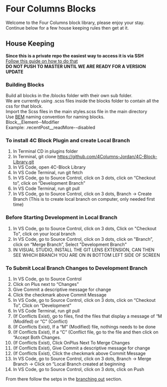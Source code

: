 # Four Columns Blocks
Welcome to the Four Columns block library, please enjoy your stay.  
Continue below for a few house keeping rules then get at it.  

## House Keeping
**Since this is a private repo the easiest way to access it is via SSH**  
[Follow this guide on how to do that](https://docs.github.com/en/github/authenticating-to-github/connecting-to-github-with-ssh)  
**DO NOT PUSH TO MASTER UNTIL WE ARE READY FOR A VERSION UPDATE**  

### Building Blocks
Build all blocks in the /blocks folder with their own sub folder.  
We are currently using .scss files inside the blocks folder to contain all the css for that block.  
Import the Scss files in the main styles.scss file in the main directory  
Use [BEM](http://getbem.com/) naming convention for naming blocks.  
Block__Element--Modifier  
Example: .recentPost__readMore--disabled  

### To install 4C Block Plugin and create Local Branch
1.	In Terminal CD in plugins folder
2.	In Terminal, git clone https://github.com/4Columns-Jordan/4C-Block-Library.git
3.	In VS Code, open 4C-Block Library
4.	In VS Code Terminal, run git fetch
5.	In VS Code, go to Source Control, click on 3 dots, click on “Checkout to”, click on “Development Branch”
6.	In VS Code Terminal, run git pull
7.	In VS Code, go to Source Control, click on 3 dots, Branch -> Create Branch (This is to create local branch on computer, only needed first time)


### Before Starting Development in Local Branch
1.  In VS Code, go to Source Control, click on 3 dots, Click on "Checkout To", click on your local branch
2.	In VS Code, go to Source Control, click on 3 dots, click on "Branch”, click on “Merge Branch”, Select "Development Branch"
3.  IN VISUAL STUDIO, INSTALL THE GIT LENS EXTENSION, CAN THEN SEE WHICH BRANCH YOU ARE ON IN BOTTOM LEFT SIDE OF SCREEN

### To Submit Local Branch Changes to Development Branch
1.	In VS Code, go to Source Control
2.	Click on Plus next to “Changes”
3.	Give Commit a descriptive message for change
4.	Click the checkmark above Commit Message
5.	In VS Code, go to Source Control, click on 3 dots, click on “Checkout To”, Click on “Development”
6.	In VS Code Terminal, run git pull
7.  (If Conflicts Exist), go to files, find the files that display a message of “M (Modifed) or “C” (Conflict)
8.	(If Conflicts Exist), If a “M” (Modified) file, nothings needs to be done
9.	(If Conflicts Exist), If a “C” (Conflict file, go to the file and then click on “Accept Both Changes.
10.	(If Conflicts Exist), Click OnPlus Next To Merge Changes
11.	(If Conflicts Exist), Give Commit a descriptive message for change
12.	(If Conflicts Exist), Click the checkmark above Commit Message
13.	In VS Code, go to Source Control, click on 3 dots, Branch -> Merge Branch -> Click on “Local Branch created at beginning
14.	In VS Code, go to Source Control, click on 3 dots, click on Push

From there follow the setps in the [branching out](#branching-out) section.
